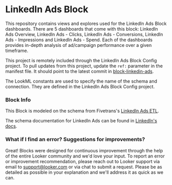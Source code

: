 # LinkedIn Ads Block

This repository contains views and explores used for the LinkedIn Ads Block dashboards. There are 5 dashboards that come with this block: LinkedIn Ads Overview, LinkedIn Ads - Clicks, LinkedIn Ads - Conversions, LinkedIn Ads - Impressions and LinkedIn Ads - Spend. Each of the dashboards provides in-depth analysis of ad/campaign performance over a given timeframe.

This project is remotely included through the LinkedIn Ads Block Config project.
To pull updates from this project, update the `ref:` parameter in the manifest file. It should point to the latest commit in [block-linkedin-ads](https://github.com/looker/block-linkedin-ads/commits/master).

The LookML constants are used to specify the name of the schema and connection.
They are defined in the LinkedIn Ads Block Config project.

### Block Info

This Block is modeled on the schema from Fivetrans's [LinkedIn Ads ETL](https://fivetran.com/directory/linkedin-ads).

The schema documentation for LinkedIn Ads can be found in [LinkedIn's docs](https://developer.linkedin.com/docs/ref/v2/ads/adcampaigns).

### What if I find an error? Suggestions for improvements?

Great! Blocks were designed for continuous improvement through the help of the entire Looker community and we'd love your input. To report an error or improvement recommendation, please reach out to Looker support via email to support@looker.com or via chat to submit a request. Please be as detailed as possible in your explanation and we'll address it as quick as we can.
